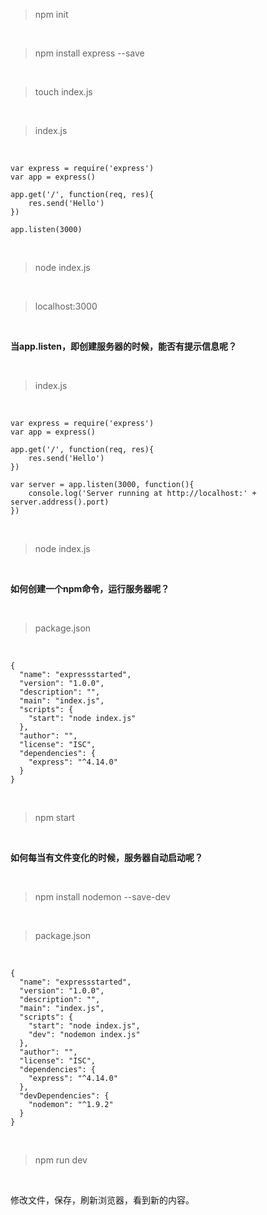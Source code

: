 > npm init

<br>

> npm install express --save

<br>

> touch index.js

<br>

> index.js

<br>

	var express = require('express')
	var app = express()
	
	app.get('/', function(req, res){
	    res.send('Hello')
	})
	
	app.listen(3000)

<br>

> node index.js

<br>

> localhost:3000

<br>

**当app.listen，即创建服务器的时候，能否有提示信息呢？**

<br>

> index.js

<br>

	var express = require('express')
	var app = express()
	
	app.get('/', function(req, res){
	    res.send('Hello')
	})
	
	var server = app.listen(3000, function(){
	    console.log('Server running at http://localhost:' + server.address().port)
	})

<br>

> node index.js

<br>

**如何创建一个npm命令，运行服务器呢？**

<br>

> package.json

<br>

	{
	  "name": "expressstarted",
	  "version": "1.0.0",
	  "description": "",
	  "main": "index.js",
	  "scripts": {
	    "start": "node index.js"
	  },
	  "author": "",
	  "license": "ISC",
	  "dependencies": {
	    "express": "^4.14.0"
	  }
	}

<br>

> npm start

<br>

**如何每当有文件变化的时候，服务器自动启动呢？**

<br>

> npm install nodemon --save-dev

<br>

> package.json

<br>

	{
	  "name": "expressstarted",
	  "version": "1.0.0",
	  "description": "",
	  "main": "index.js",
	  "scripts": {
	    "start": "node index.js",
	    "dev": "nodemon index.js"
	  },
	  "author": "",
	  "license": "ISC",
	  "dependencies": {
	    "express": "^4.14.0"
	  },
	  "devDependencies": {
	    "nodemon": "^1.9.2"
	  }
	}

<br>

> npm run dev

<br>

修改文件，保存，刷新浏览器，看到新的内容。

<br>





